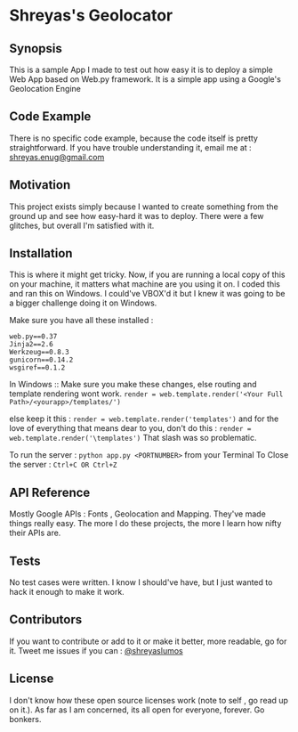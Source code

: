 # Shreyas's Geolocator

## Synopsis
This is  a sample App I made to test out how easy it is to deploy a simple Web App based on Web.py framework. It is a simple app using a Google's Geolocation Engine

## Code Example

There is no specific code example, because the code itself is pretty straightforward. If you have trouble understanding it, email me at : [shreyas.enug@gmail.com](shreyas.enug@gmail.com)

## Motivation

This project exists simply because I wanted to create something from the ground up and see how easy-hard it was to deploy. There were a few glitches, but overall I'm satisfied with it.

## Installation

This is where it might get tricky. Now, if you are running a local copy of this on your machine, it matters what machine are you using it on. 
I coded this and ran this on Windows. I could've VBOX'd it but I knew it was going to be a bigger challenge doing it on Windows. 

Make sure you have all these installed : 

```
web.py==0.37
Jinja2==2.6
Werkzeug==0.8.3
gunicorn==0.14.2
wsgiref==0.1.2
```

In Windows ::
Make sure you make these changes, else routing and template rendering wont work.
`render = web.template.render('<Your Full Path>/<yourapp>/templates/')`

else keep it this :
`render = web.template.render('templates')`
and for the love of everything that means dear to you, don't do this  : `render = web.template.render('\templates')` That slash was so problematic. 

To run the server : `python app.py <PORTNUMBER>` from your Terminal
To Close the server : `Ctrl+C OR Ctrl+Z`

## API Reference
Mostly Google APIs : Fonts , Geolocation and Mapping. They've made things really easy. The more I do these projects, the more I learn how nifty their APIs are.


## Tests

No test cases were written. I know I should've have, but I just wanted to hack it enough to make it work.

## Contributors
If you want to contribute or add to it or make it better, more readable, go for it. Tweet me issues if you can  : [@shreyaslumos](https://www.twitter.com/shreyaslumos) 

## License

I don't know how these open source licenses work (note to self , go read up on it.). As far as I am concerned, its all open for everyone, forever. Go bonkers.
